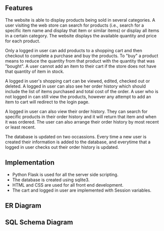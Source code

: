 ## Features
The website is able to display products being sold in several categories. A user visiting the web store can search for products (i.e., search for a specific item name and display that item or similar items) or display all items in a certain category. The website displays the available quantity and price for each product.

Only a logged in user can add products to a shopping cart and then checkout to complete a purchase and buy the products. To "buy" a product means to reduce the quantity from that product with the quantity that was "bought".  A user cannot add an item to their cart if the store does not have that quantity of item in stock.  

A logged in user's shopping cart can be viewed, edited, checked out or deleted. A logged in user can also see her order history which should include the list of items purchased and total cost of the order. A user who is not logged in can still view the products, however any attempt to add an item to cart will redirect to the login page.  

A logged in user can also view their order history.  They can search for specific products in their order history and it will return that item and when it was ordered.  The user can also arrange their order history by most recent or least recent.  

The database is updated on two occassions.  Every time a new user is created their information is added to the database, and everytime that a logged in user checks out their order history is updated.  

## Implementation
- Python Flask is used for all the server side scripting.
- The database is created using sqlite3.  
- HTML and CSS are used for all front end development.  
- The cart and logged in user are implemented with Session variables.

## ER Diagram

## SQL Schema Diagram
